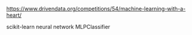 https://www.drivendata.org/competitions/54/machine-learning-with-a-heart/


scikit-learn neural network MLPClassifier
